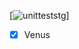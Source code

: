 [![unitteststg](https://github.com/anuteresa/react_ci-cd/actions/workflows/te.yml/badge.svg)]
- [x] Venus

